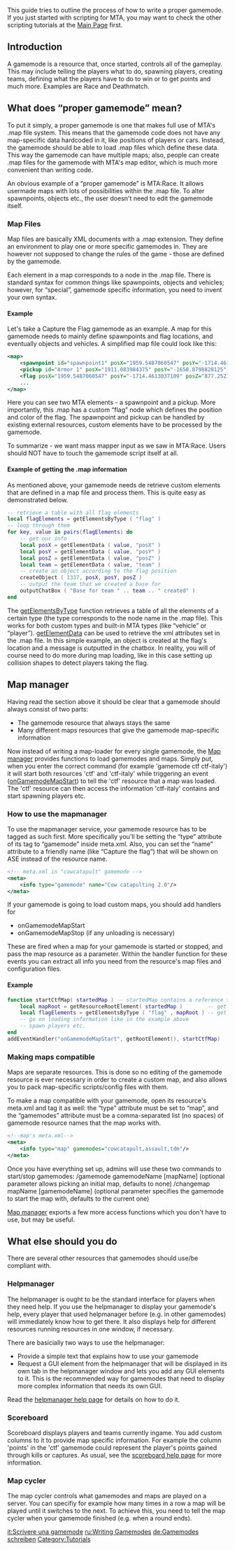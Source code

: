 This guide tries to outline the process of how to write a proper gamemode. If you just started with scripting for MTA, you may want to check the other scripting tutorials at the [Main Page](/docs/Main_Page.md "wikilink") first.

Introduction
------------

A gamemode is a resource that, once started, controls all of the gameplay. This may include telling the players what to do, spawning players, creating teams, defining what the players have to do to win or to get points and much more. Examples are Race and Deathmatch.

What does “proper gamemode” mean?
---------------------------------

To put it simply, a proper gamemode is one that makes full use of MTA's .map file system. This means that the gamemode code does not have any map-specific data hardcoded in it, like positions of players or cars. Instead, the gamemode should be able to load .map files which define these data. This way the gamemode can have multiple maps; also, people can create .map files for the gamemode with MTA's map editor, which is much more convenient than writing code.

An obvious example of a “proper gamemode” is MTA:Race. It allows usermade maps with lots of possibilities within the .map file. To alter spawnpoints, objects etc., the user doesn't need to edit the gamemode itself.

### Map Files

Map files are basically XML documents with a .map extension. They define an environment to play one or more specific gamemodes in. They are however not supposed to change the rules of the game - those are defined by the gamemode.

Each element in a map corresponds to a node in the .map file. There is standard syntax for common things like spawnpoints, objects and vehicles; however, for “special”, gamemode specific information, you need to invent your own syntax.

#### Example

Let's take a Capture the Flag gamemode as an example. A map for this gamemode needs to mainly define spawnpoints and flag locations, and eventually objects and vehicles. A simplified map file could look like this:

``` xml
<map>
    <spawnpoint id="spawnpoint1" posX="1959.5487060547" posY="-1714.4613037109" posZ="877.25219726563" rot="63.350006103516" model="0"/>
    <pickup id="Armor 1" posX="1911.083984375" posY="-1658.8798828125" posZ="885.40216064453" type="armor" health="50" respawn="60000"/>
    <flag posX="1959.5487060547" posY="-1714.4613037109" posZ="877.25219726563" team="blue" />
    ...
</map>
```

Here you can see two MTA elements - a spawnpoint and a pickup. More importantly, this .map has a custom “flag” node which defines the position and color of the flag. The spawnpoint and pickup can be handled by existing external resources, custom elements have to be processed by the gamemode.

To summarize - we want mass mapper input as we saw in MTA:Race. Users should NOT have to touch the gamemode script itself at all.

#### Example of getting the .map information

As mentioned above, your gamemode needs de retrieve custom elements that are defined in a map file and process them. This is quite easy as demonstrated below.

``` lua
-- retrieve a table with all flag elements
local flagElements = getElementsByType ( "flag" )
-- loop through them
for key, value in pairs(flagElements) do
    -- get our info
    local posX = getElementData ( value, "posX" )
    local posY = getElementData ( value, "posY" )
    local posZ = getElementData ( value, "posZ" )
    local team = getElementData ( value, "team" )
    -- create an object according to the flag position
    createObject ( 1337, posX, posY, posZ )
    -- output the team that we created a base for
    outputChatBox ( "Base for team " .. team .. " created" )
end
```

The [getElementsByType](/docs/getElementsByType.md "wikilink") function retrieves a table of all the elements of a certain type (the type corresponds to the node name in the .map file). This works for both custom types and built-in MTA types (like “vehicle” or “player”). [getElementData](/getElementData.md "wikilink") can be used to retrieve the xml attributes set in the .map file. In this simple example, an object is created at the flag's location and a message is outputted in the chatbox. In reality, you will of course need to do more during map loading, like in this case setting up collision shapes to detect players taking the flag.

Map manager
-----------

Having read the section above it should be clear that a gamemode should always consist of two parts:

-   The gamemode resource that always stays the same
-   Many different maps resources that give the gamemode map-specific information

Now instead of writing a map-loader for every single gamemode, the [Map manager](/docs/Map_manager.md "wikilink") provides functions to load gamemodes and maps. Simply put, when you enter the correct command (for example 'gamemode ctf ctf-italy') it will start both resources 'ctf' and 'ctf-italy' while triggering an event ([onGamemodeMapStart](/onGamemodeMapStart.md "wikilink")) to tell the 'ctf' resource that a map was loaded. The 'ctf' resource can then access the information 'ctf-italy' contains and start spawning players etc.

### How to use the mapmanager

To use the mapmanager service, your gamemode resource has to be tagged as such first. More specifically you'll be setting the “type” attribute of its <info> tag to “gamemode” inside meta.xml. Also, you can set the “name” attribute to a friendly name (like “Capture the flag”) that will be shown on ASE instead of the resource name.

``` xml
<!-- meta.xml in "cowcatapult" gamemode -->
<meta>
    <info type="gamemode" name="Cow catapulting 2.0"/>
</meta>
```

If your gamemode is going to load custom maps, you should add handlers for

-   onGamemodeMapStart
-   onGamemodeMapStop (if any unloading is necessary)

These are fired when a map for your gamemode is started or stopped, and pass the map resource as a parameter. Within the handler function for these events you can extract all info you need from the resource's map files and configuration files.

#### Example

``` lua
function startCtfMap( startedMap ) -- startedMap contains a reference to the resource of the map
    local mapRoot = getResourceRootElement( startedMap )        -- get the root node of the started map
    local flagElements = getElementsByType ( "flag" , mapRoot ) -- get all flags in the map and store them in a table
    -- go on loading information like in the example above
    -- spawn players etc.
end
addEventHandler("onGamemodeMapStart", getRootElement(), startCtfMap)
```

### Making maps compatible

Maps are separate resources. This is done so no editing of the gamemode resource is ever necessary in order to create a custom map, and also allows you to pack map-specific scripts/config files with them.

To make a map compatible with your gamemode, open its resource's meta.xml and tag it as well: the “type” attribute must be set to “map”, and the “gamemodes” attribute must be a comma-separated list (no spaces) of gamemode resource names that the map works with.

``` xml
<!--map's meta.xml-->
<meta>
    <info type="map" gamemodes="cowcatapult,assault,tdm"/>
</meta>
```

Once you have everything set up, admins will use these two commands to start/stop gamemodes: /gamemode gamemodeName \[mapName\] (optional parameter allows picking an initial map, defaults to none) /changemap mapName \[gamemodeName\] (optional parameter specifies the gamemode to start the map with, defaults to the current one)

[Map manager](/docs/Map_manager.md "wikilink") exports a few more access functions which you don't have to use, but may be useful.

What else should you do
-----------------------

There are several other resources that gamemodes should use/be compliant with.

### Helpmanager

The helpmanager is ought to be the standard interface for players when they need help. If you use the helpmanager to display your gamemode's help, every player that used helpmanager before (e.g. in other gamemodes) will immediately know how to get there. It also displays help for different resources running resources in one window, if necessary.

There are basicially two ways to use the helpmanager:

-   Provide a simple text that explains how to use your gamemode
-   Request a GUI element from the helpmanager that will be displayed in its own tab in the helpmanager window and lets you add any GUI elements to it. This is the recommended way for gamemodes that need to display more complex information that needs its own GUI.

Read the [helpmanager help page](/docs/Resource:Helpmanager.md "wikilink") for details on how to do it.

### Scoreboard

Scoreboard displays players and teams currently ingame. You add custom columns to it to provide map specific information. For example the column 'points' in the 'ctf' gamemode could represent the player's points gained through kills or captures. As usual, see the [scoreboard help page](/docs/Resource:Dxscoreboard.md "wikilink") for more information.

### Map cycler

The map cycler controls what gamemodes and maps are played on a server. You can specifiy for example how many times in a row a map will be played until it switches to the next. To achieve this, you need to tell the map cycler when your gamemode finished (e.g. when a round ends).

[it:Scrivere una gamemode](/docs/it:Scrivere_una_gamemode.md "wikilink") [ru:Writing Gamemodes](/ru:Writing_Gamemodes.md "wikilink") [de:Gamemodes schreiben](/de:Gamemodes_schreiben.md "wikilink") [Category:Tutorials](/Category:Tutorials.md "wikilink")
